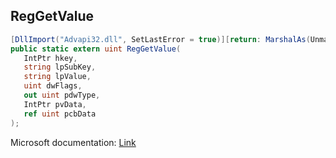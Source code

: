 ## RegGetValue

```csharp
[DllImport("Advapi32.dll", SetLastError = true)][return: MarshalAs(UnmanagedType.U4)]
public static extern uint RegGetValue(
   IntPtr hkey,
   string lpSubKey,
   string lpValue,
   uint dwFlags,
   out uint pdwType,
   IntPtr pvData,
   ref uint pcbData
);
```

Microsoft documentation: [Link](https://docs.microsoft.com/en-us/windows/win32/api/winreg/nf-winreg-reggetvaluea)
